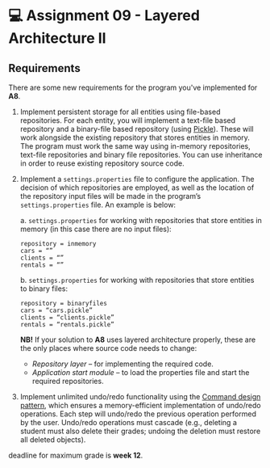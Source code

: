# 💻 Assignment 09 - Layered Architecture II
## Requirements
There are some new requirements for the program you've implemented for **A8**. 

1. Implement persistent storage for all entities using file-based repositories. For each entity, you will implement a text-file based repository and a binary-file based repository (using [Pickle](https://docs.python.org/3/library/pickle.html)). These will work alongside the existing repository that stores entities in memory. The program must work the same way using in-memory repositories, text-file repositories and binary file repositories. You can use inheritance in order to reuse existing repository source code.
2. Implement a `settings.properties` file to configure the application. The decision of which repositories are employed, as well as the location of the repository input files will be made in the program’s `settings.properties` file. An example is below:

    a. `settings.properties` for working with repositories that store entities in memory (in this case there are no input files):
    ```
    repository = inmemory
    cars = “”
    clients = “”
    rentals = “”
    ```
    b. `settings.properties` for working with repositories that store entities to binary files:
    ```
    repository = binaryfiles
    cars = “cars.pickle”
    clients = “clients.pickle”
    rentals = “rentals.pickle”
    ```
    
    **NB!** If your solution to **A8** uses layered architecture properly, these are the only places where source code needs to change:
    - *Repository layer* – for implementing the required code.
    - *Application start module* – to load the properties file and start the required repositories.

3. Implement unlimited undo/redo functionality using the [Command design pattern](https://refactoring.guru/design-patterns/command), which ensures a memory-efficient implementation of undo/redo operations. Each step will undo/redo the previous operation performed by the user. Undo/redo operations must cascade (e.g., deleting a student must also delete their grades; undoing the deletion must restore all deleted objects).

deadline for maximum grade is **week 12**.
